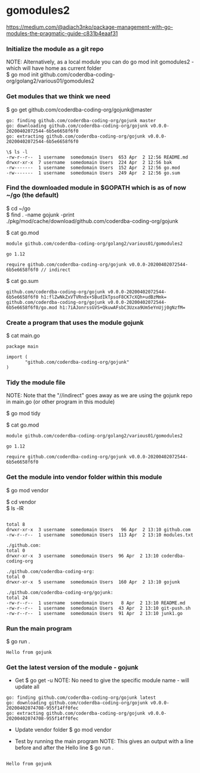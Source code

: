 # gomodules2  
  
https://medium.com/@adiach3nko/package-management-with-go-modules-the-pragmatic-guide-c831b4eaaf31  

###  Initialize the module as a git repo  
NOTE: Alternatively, as a local module you can do go mod init gomodules2 - which will have home as current folder  
\$ go mod init github.com/coderdba-coding-org/golang2/various01/gomodules2  

###  Get modules that we think we need  
\$ go get github.com/coderdba-coding-org/gojunk@master  
```
go: finding github.com/coderdba-coding-org/gojunk master  
go: downloading github.com/coderdba-coding-org/gojunk v0.0.0-20200402072544-6b5e6658f6f0  
go: extracting github.com/coderdba-coding-org/gojunk v0.0.0-20200402072544-6b5e6658f6f0  

\$ ls -l  
-rw-r--r--  1 username  somedomain Users  653 Apr  2 12:56 README.md  
drwxr-xr-x  7 username  somedomain Users  224 Apr  2 12:56 bak  
-rw-------  1 username  somedomain Users  152 Apr  2 12:56 go.mod  
-rw-------  1 username  somedomain Users  249 Apr  2 12:56 go.sum  
```

### Find the downloaded module in $GOPATH which is as of now ~/go (the default)  
\$ cd ~/go  
\$ find . -name gojunk -print  
./pkg/mod/cache/download/github.com/coderdba-coding-org/gojunk  

\$ cat go.mod  

```
module github.com/coderdba-coding-org/golang2/various01/gomodules2  

go 1.12  

require github.com/coderdba-coding-org/gojunk v0.0.0-20200402072544-6b5e6658f6f0 // indirect  
```


\$ cat go.sum  
```
github.com/coderdba-coding-org/gojunk v0.0.0-20200402072544-6b5e6658f6f0 h1:flZwNkZxVTVRndx+5BudIkTpsoF8CK7cXQh+udBzMmk=  
github.com/coderdba-coding-org/gojunk v0.0.0-20200402072544-6b5e6658f6f0/go.mod h1:7iAJonrssGVS+QkuwAFsbC3Uzxa9Um5eYnUjj0gNzfM=  
```

### Create a program that uses the module gojunk  

\$ cat main.go  
```
package main

import (
       "github.com/coderdba-coding-org/gojunk"
)
```

### Tidy the module file  
NOTE: Note that the "//indirect" goes away as we are using the gojunk repo in main.go (or other program in this module)  

\$ go mod tidy  

\$ cat go.mod  
```
module github.com/coderdba-coding-org/golang2/various01/gomodules2  

go 1.12  

require github.com/coderdba-coding-org/gojunk v0.0.0-20200402072544-6b5e6658f6f0  
```

### Get the module into vendor folder within this module  
$ go mod vendor  

$ cd vendor  
$ ls -lR  
```

total 8
drwxr-xr-x  3 username  somedomain Users   96 Apr  2 13:10 github.com
-rw-r--r--  1 username  somedomain Users  113 Apr  2 13:10 modules.txt

./github.com:
total 0
drwxr-xr-x  3 username  somedomain Users  96 Apr  2 13:10 coderdba-coding-org

./github.com/coderdba-coding-org:
total 0
drwxr-xr-x  5 username  somedomain Users  160 Apr  2 13:10 gojunk

./github.com/coderdba-coding-org/gojunk:
total 24
-rw-r--r--  1 username  somedomain Users   8 Apr  2 13:10 README.md
-rw-r--r--  1 username  somedomain Users  43 Apr  2 13:10 git-push.sh
-rw-r--r--  1 username  somedomain Users  91 Apr  2 13:10 junk1.go
```

### Run the main program
\$ go run .
```
Hello from gojunk
```

### Get the latest version of the module - gojunk

- Get
\$ go get -u 
NOTE: No need to give the specific module name - will update all  


```
go: finding github.com/coderdba-coding-org/gojunk latest
go: downloading github.com/coderdba-coding-org/gojunk v0.0.0-20200402074708-955f14ff0fec
go: extracting github.com/coderdba-coding-org/gojunk v0.0.0-20200402074708-955f14ff0fec
```

- Update vendor folder
\$ go mod vendor

- Test by running the main program
NOTE: This gives an output with a line before and after the Hello line
\$ go run .
```

Hello from gojunk
```

